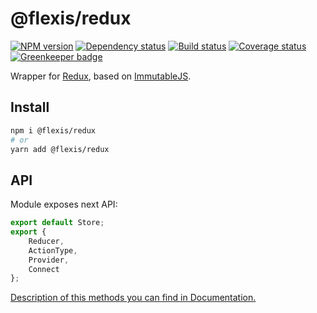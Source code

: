 # @flexis/redux

[![NPM version][npm]][npm-url]
[![Dependency status][deps]][deps-url]
[![Build status][build]][build-url]
[![Coverage status][coverage]][coverage-url]
[![Greenkeeper badge][greenkeeper]][greenkeeper-url]

[npm]: https://img.shields.io/npm/v/%40flexis/redux.svg
[npm-url]: https://npmjs.com/package/@flexis/redux

[deps]: https://david-dm.org/TrigenSoftware/flexis-redux.svg
[deps-url]: https://david-dm.org/TrigenSoftware/flexis-redux

[build]: http://img.shields.io/travis/TrigenSoftware/flexis-redux.svg
[build-url]: https://travis-ci.org/TrigenSoftware/flexis-redux

[coverage]: https://img.shields.io/coveralls/TrigenSoftware/flexis-redux.svg
[coverage-url]: https://coveralls.io/r/TrigenSoftware/flexis-redux

[greenkeeper]: https://badges.greenkeeper.io/TrigenSoftware/flexis-redux.svg
[greenkeeper-url]: https://greenkeeper.io/

Wrapper for [Redux](https://github.com/reactjs/redux), based on [ImmutableJS](https://github.com/facebook/immutable-js/).

## Install

```sh
npm i @flexis/redux
# or
yarn add @flexis/redux
```

## API

Module exposes next API:

```js
export default Store;
export {
	Reducer,
	ActionType,
	Provider,
	Connect
};
```

[Description of this methods you can find in Documentation.](https://trigensoftware.github.io/flexis-redux/index.html)
